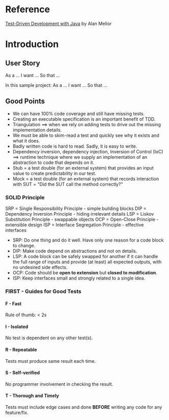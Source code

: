 # Reference
[Test-Driven Development with Java](https://learning.oreilly.com/library/view/test-driven-development-with/9781803236230/) by Alan Mellor

# Introduction

## User Story
As a ...
I want ...
So that ...

In this sample project:
As a ...
I want ...
So that ...

## Good Points
- We can have 100% code coverage and still have missing tests.
- Creating an executable specification is an important benefit of TDD.
- Triangulation ==> when we rely on adding tests to drive out the missing implementation details.
- We must be able to skim-read a test and quickly see why it exists and what it does.
- Badly written code is hard to read. Sadly, it is easy to write.
- Dependency inversion, dependency injection, Inversion of Control (IoC) ==> runtime technique where we supply an implementation of an abstraction to code that depends on it.
- Stub = a test double (for an external system) that provides an input value to create predictability in our test.
- Mock = a test double (for an external system) that records interaction with SUT = "Did the SUT call the method correctly?" 

### SOLID Principle
SRP = Single Responsibility Principle - simple building blocks
DIP = Dependency Inversion Principle - hiding irrelevant details
LSP = Liskov Substitution Principle - swappable objects
OCP = Open-Close Principle - extensible design
ISP = Interface Segregation Principle - effective interfaces

- SRP: Do one thing and do it well. Have only one reason for a code block to change.
- DIP: Make code depend on abstractions and not on details.
- LSP: A code block can be safely swapped for another if it can handle the full range of inputs and provide (at least) all expected outputs, with no undesired side effects.
- OCP: Code should be **open to extension** but **closed to modification**.
- ISP: Keep interfaces small and strongly related to a single idea.

### FIRST - Guides for Good Tests
#### F - Fast
Rule of thumb: < 2s
#### I - Isolated
No test is dependent on any other test(s). 
#### R - Repeatable
Tests must produce same result each time.
#### S - Self-verified
No programmer involvement in checking the result.
#### T - Thorough and Timely
Tests must include edge cases and done **BEFORE** writing any code for any feature/fix.

